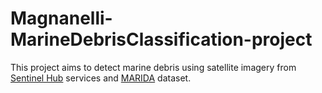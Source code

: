 # Magnanelli-MarineDebrisClassification-project

This project aims to detect marine debris using satellite imagery from [Sentinel Hub](https://www.sentinel-hub.com/) services and [MARIDA](https://github.com/marine-debris/marine-debris.github.io) dataset.
